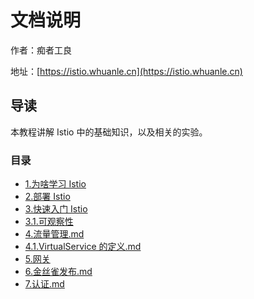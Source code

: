 # 文档说明

作者：痴者工良

地址：[https://istio.whuanle.cn](https://istio.whuanle.cn)

## 导读

本教程讲解 Istio 中的基础知识，以及相关的实验。



### 目录

*  [1.为啥学习 Istio](1.start.md) 
*  [2.部署 Istio](2.deploy.md) 
*  [3.快速入门 Istio](3.try.md) 
*   [3.1.可观察性](3.1.tlm.md) 
*  [4.流量管理.md](4.traffic.md) 
*  [4.1.VirtualService 的定义.md](4.1.vs.md) 
*  [5.网关](5.gateway.md) 
*  [6.金丝雀发布.md](6.jsq.md)  
*  [7.认证.md](7.safe.md) 


